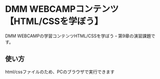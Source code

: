 # DMM WEBCAMPコンテンツ【HTML/CSSを学ぼう】
DMM WEBCAMPの学習コンテンツHTML/CSSを学ぼう・第9章の演習課題です。
## 使い方
html/cssファイルのため、PCのブラウザで実行できます